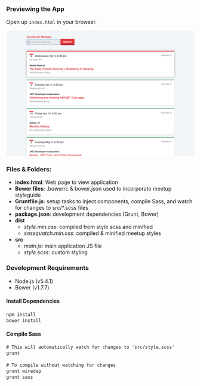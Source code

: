 ### Previewing the App
Open up `index.html` in your browser.

![A preview of the app](screenshot.png)

### Files & Folders:
- **index.html**: Web page to view application
- **Bower files**: .bowerrc & bower.json used to incorporate meetup styleguide
- **Gruntfile.js**: setup tasks to inject components, compile Sass, and watch for changes to src/*.scss files
- **package.json**: development dependencies (Grunt, Bower)
- **dist**
  - *style.min.css*: compiled from style.scss and minified
  - *sassquatch.min.css*: compiled & minified meetup styles
- **src**
  - *main.js*: main application JS file
  - *style.scss*: custom styling

### Development Requirements
- Node.js (v5.4.1)
- Bower (v1.7.7)

#### Install Dependencies
```shell
npm install
bower install
```

#### Compile Sass
```shell
# This will automatically watch for changes to 'src/style.scss'
grunt

# To compile without watching for changes
grunt wiredep
grunt sass
```
